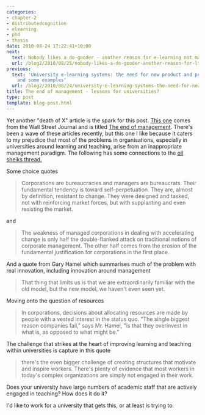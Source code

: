 ```yaml
---
categories:
- chapter-2
- distributedcognition
- elearning
- phd
- thesis
date: 2010-08-24 17:22:41+10:00
next:
  text: Nobody likes a do-gooder - another reason for e-learning not mainstreaming?
  url: /blog2/2010/08/25/nobody-likes-a-do-gooder-another-reason-for-lt/
previous:
  text: 'University e-learning systems: the need for new product and process models
    and some examples'
  url: /blog2/2010/08/24/university-e-learning-systems-the-need-for-new-product-and-process-models-and-some-examples/
title: The end of management - lessons for universities?
type: post
template: blog-post.html
---
```

Yet another "death of X" article is the spark for this post. [This one](http://online.wsj.com/article/SB10001424052748704476104575439723695579664.html) comes from the Wall Street Journal and is titled [The end of management](http://online.wsj.com/article/SB10001424052748704476104575439723695579664.html). There's been a wave of these articles recently, but this one I like because it caters to my prejudice that most of the problems in organisations, especially in universities around learning and teaching, arise from an inappropriate management paradigm. The following has some connections to the [oil sheiks thread.](/blog2/2010/08/23/oil-sheiks-lucifer-and-university-learning-and-teaching/)

Some choice quotes

> Corporations are bureaucracies and managers are bureaucrats. Their fundamental tendency is toward self-perpetuation. They are, almost by definition, resistant to change. They were designed and tasked, not with reinforcing market forces, but with supplanting and even resisting the market.

and

> The weakness of managed corporations in dealing with accelerating change is only half the double-flanked attack on traditional notions of corporate management. The other half comes from the erosion of the fundamental justification for corporations in the first place.

And a quote from Gary Hamel which summarises much of the problem with real innovation, including innovation around management

> That thing that limits us is that we are extraordinarily familiar with the old model, but the new model, we haven't even seen yet.

Moving onto the question of resources

> In corporations, decisions about allocating resources are made by people with a vested interest in the status quo. "The single biggest reason companies fail," says Mr. Hamel, "is that they overinvest in what is, as opposed to what might be."

The challenge that strikes at the heart of improving learning and teaching within universities is capture in this quote

> there's the even bigger challenge of creating structures that motivate and inspire workers. There's plenty of evidence that most workers in today's complex organizations are simply not engaged in their work.

Does your university have large numbers of academic staff that are actively engaged in teaching? How does it do it?

I'd like to work for a university that gets this, or at least is trying to.